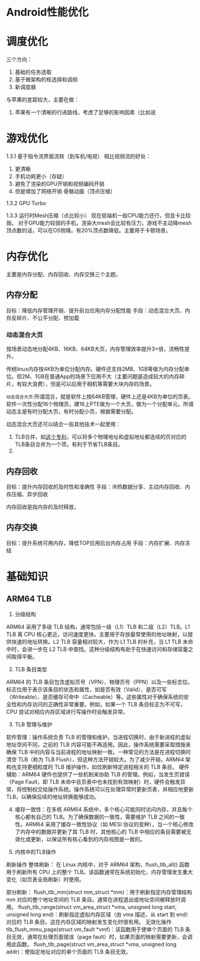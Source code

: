 # Android性能优化

# 调度优化
三个方向：
1. 基础的任务选取
2. 基于微架构的核选择和调频
3. 新调度器

与苹果的差距较大，主要在做：
1. 苹果有一个清晰的行进路线，考虑了足够的影响因素（比如说

# 游戏优化

1.3.1 基于指令流界面流转（到车机/电视）
相比视频流的好处：
1. 更清晰
2. 手机功耗更小（存疑）
  1. 避免了渲染的GPU开销和视频编码开销
  2. 但是增加了网络开销
骨骼动画（顶点压缩）

1.3.2 GPU Turbo


1.3.3 运行时Mesh压缩（点比较小）
现在低端机一般CPU能力还行，但显卡比较弱。
对于GPU能力较弱的手机，渲染大mesh会比较有压力，游戏不主动降mesh顶点数的话，可以在OS侧降。有20%顶点数降低。主要用于卡顿场景。

# 内存优化
主要是内存分配、内存回收、内存交换三个主题。

## 内存分配

目标：降低内存管理开销、提升前台应用内存分配性能
手段：动态混合大页、内存反碎片、不公平分配、预加载

### 动态混合大页

按场景动态地分配4KB、16KB、64KB大页，内存管理效率提升3+倍，流畅性提升。

传统linux内存按4KB为单位分配内存。硬件还支持2MB、1GB等做为内存分配单位。但2M、1GB在普通App的场景下应用不大（主要问题是造成较大的内存碎片，有较大浪费），但是可以应用于相机等需要大块内存的场景。

`动态混合大页`:所谓混合，就是软件上按64KB管理，硬件上还是4KB为单位的页表。软件一次性分配16个物理页，建16上PTE做为一个大页，做为一个分配单元。所谓动态主是有时分配大页，有时分配小页，根据需要分配。

动态混合大页还可以结合一些其他技术一起使用：
1. TLB合并，如[这个专利](https://patents.google.com/patent/CN104516833A/zh)，可以将多个物理地址和虚拟地址都连续的页对应的TLB条目合并为一个项，有利于节省TLB条目。
2. 


## 内存回收

目标：提升内存回收的及时性和准确性
手段：冷热数据分享、主动内存回收、内存压缩、异步回收

内存回收是指内存的及时释放，


## 内存交换

目标：提升系统可用内存，降低TOP应用后台内存占用
手段：内存扩展、内存冻结

# 基础知识

## ARM64 TLB 

1. 分级结构

ARM64 采用了多级 TLB 结构，通常包括一级（L1）TLB 和二级（L2）TLB。L1 TLB 离 CPU 核心更近，访问速度更快，主要用于存放最常使用的地址映射，以提供快速的地址转换。L2 TLB 容量相对较大，作为 L1 TLB 的补充，当 L1 TLB 未命中时，会进一步在 L2 TLB 中查找。这种分级结构有助于在快速访问和存储容量之间取得平衡。

2. TLB 条目类型

ARM64 的 TLB 条目包含虚拟页号（VPN）、物理页号（PPN）以及一些标志位。标志位用于表示该条目的状态和属性，如是否有效（Valid）、是否可写（Writeable）、是否缓存可命中（Cacheable）等。这些属性对于确保系统的安全性和内存访问的正确性非常重要。例如，如果一个 TLB 条目标志为不可写，CPU 尝试对相应内存区域进行写操作时会触发异常。

3. TLB 管理与维护

软件管理：操作系统负责 TLB 的管理和维护。当进程切换时，由于新进程的虚拟地址空间不同，之前的 TLB 内容可能不再适用。因此，操作系统需要采取措施来确保 TLB 中的内容与当前进程的地址映射一致。一种常见的方法是在进程切换时清空 TLB（称为 TLB Flush），但这种方法开销较大。为了减少开销，ARM64 架构也支持更细粒度的 TLB 维护操作，如仅刷新特定进程相关的 TLB 条目。
硬件辅助：ARM64 硬件也提供了一些机制来协助 TLB 的管理。例如，当发生页错误（Page Fault，即 TLB 未命中且页表中也未找到有效映射）时，硬件会触发异常，将控制权交给操作系统。操作系统可以在处理异常时更新页表，并相应地更新 TLB，以确保后续的地址转换能够成功。

4. 缓存一致性：在多核 ARM64 系统中，多个核心可能同时访问内存，并且每个核心都有自己的 TLB。为了确保数据的一致性，需要维护 TLB 之间的一致性。ARM64 采用了缓存一致性协议（如 MESI 协议的变种），当一个核心修改了内存中的数据并更新了其 TLB 时，其他核心的 TLB 中相应的条目需要被无效化或更新，以保证所有核心看到的内存视图是一致的。

5. 内核中的TLB操作

刷新操作
整体刷新：
在 Linux 内核中，对于 ARM64 架构，flush_tlb_all() 函数用于刷新所有 CPU 上的整个 TLB。该函数通常在系统初始化、内存管理发生重大变化（如页表全局刷新）时使用。

部分刷新：
flush_tlb_mm(struct mm_struct *mm)：用于刷新指定内存管理结构 mm 对应的整个地址空间的 TLB 条目。通常在进程退出或地址空间被释放时调用。
flush_tlb_range(struct vm_area_struct *vma, unsigned long start, unsigned long end)：刷新指定虚拟内存区域（由 vma 描述，从 start 到 end）对应的 TLB 条目。这在内存区域的映射发生变化时很有用。
无效化操作
tlb_flush_mmu_page(struct vm_fault *vmf)：该函数用于使单个页面的 TLB 条目无效，通常在处理页面错误（page fault）时，如果页面的映射需要更新，会调用此函数。
flush_tlb_page(struct vm_area_struct *vma, unsigned long addr)：使指定地址对应的单个页面的 TLB 条目无效。


